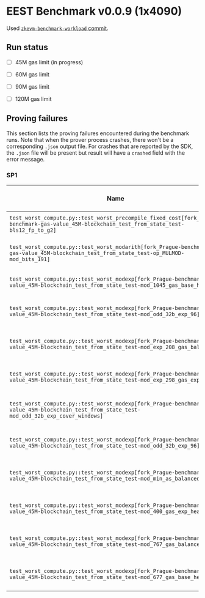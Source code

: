 # EEST Benchmark v0.0.9 (1x4090)

Used [`zkevm-benchmark-workload` commit](https://github.com/eth-act/zkevm-benchmark-workload/tree/d2bbf1e8750064a3deae32eb61434bccfbd11ee8).

## Run status
- [ ] 45M gas limit (in progress)
- [ ] 60M gas limit
- [ ] 90M gas limit
- [ ] 120M gas limit


## Proving failures

This section lists the proving failures encountered during the benchmark runs. Note that when the prover process 
crashes, there won't be a corresponding `.json` output file. For crashes that are reported by the SDK, the `.json` 
file will be present but result will have a `crashed` field with the error message.


### SP1
| Name | Lowest Gas Limit | Error |
| ---- | --------- | ----- |
| `test_worst_compute.py::test_worst_precompile_fixed_cost[fork_Prague-benchmark-gas-value_45M-blockchain_test_from_state_test-bls12_fp_to_g2]` | 45M | SDK reported failure |
| `test_worst_compute.py::test_worst_modarith[fork_Prague-benchmark-gas-value_45M-blockchain_test_from_state_test-op_MULMOD-mod_bits_191]` | 45M | Host machine crashed OOM |
| `test_worst_compute.py::test_worst_modexp[fork_Prague-benchmark-gas-value_45M-blockchain_test_from_state_test-mod_1045_gas_base_heavy]` | 45M | SDK reported failure |
| `test_worst_compute.py::test_worst_modexp[fork_Prague-benchmark-gas-value_45M-blockchain_test_from_state_test-mod_odd_32b_exp_96]` | 45M | Host process crashed OOM |
| `test_worst_compute.py::test_worst_modexp[fork_Prague-benchmark-gas-value_45M-blockchain_test_from_state_test-mod_exp_208_gas_balanced]` | 45M | Host process crashed OOM |
| `test_worst_compute.py::test_worst_modexp[fork_Prague-benchmark-gas-value_45M-blockchain_test_from_state_test-mod_exp_298_gas_exp_heavy]` | 45M | Host process crashed OOM |
| `test_worst_compute.py::test_worst_modexp[fork_Prague-benchmark-gas-value_45M-blockchain_test_from_state_test-mod_odd_32b_exp_cover_windows]` | 45M | Host process crashed OOM |
| `test_worst_compute.py::test_worst_modexp[fork_Prague-benchmark-gas-value_45M-blockchain_test_from_state_test-mod_odd_32b_exp_96]` | 45M | Host process crashed OOM |
| `test_worst_compute.py::test_worst_modexp[fork_Prague-benchmark-gas-value_45M-blockchain_test_from_state_test-mod_min_as_balanced]` | 45M | Host process crashed OOM |
| `test_worst_compute.py::test_worst_modexp[fork_Prague-benchmark-gas-value_45M-blockchain_test_from_state_test-mod_400_gas_exp_heavy]` | 45M | Host process crashed OOM |
| `test_worst_compute.py::test_worst_modexp[fork_Prague-benchmark-gas-value_45M-blockchain_test_from_state_test-mod_767_gas_balanced` | 45M | Host process crashed OOM |
| `test_worst_compute.py::test_worst_modexp[fork_Prague-benchmark-gas-value_45M-blockchain_test_from_state_test-mod_677_gas_base_heavy]` | 45M | Host process crashed OOM |